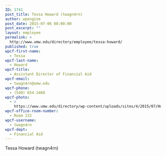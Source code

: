 ```yaml
---
ID: 1741
post_title: Tessa Howard (twagn4rn)
author: wpengine
post_date: 2015-07-06 08:00:00
post_excerpt: ""
layout: employee
permalink: >
  http://www.umw.edu/directory/employee/tessa-howard/
published: true
wpcf-first-name:
  - Tessa
wpcf-last-name:
  - Howard
wpcf-title:
  - Assistant Director of Financial Aid
wpcf-email:
  - twagn4rn@umw.edu
wpcf-phone:
  - (540) 654-2468
wpcf-photo:
  - >
    https://www.umw.edu/directory/wp-content/uploads/sites/4/2015/07/Howard_Tessa_294.jpg
wpcf-office-room-number:
  - Room 232
wpcf-username:
  - twagn4rn
wpcf-dept:
  - Financial Aid
---
```

Tessa Howard (twagn4rn)
